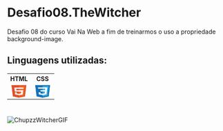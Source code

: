 # Desafio08.TheWitcher

Desafio 08 do curso Vai Na Web a fim de treinarmos o uso a propriedade background-image.<br>
<h2> Linguagens utilizadas: </h2>

<table>
<tr>
  <th> HTML </th>
  <th> CSS </th>
</tr>
<tr>
  <td> <img align="center" alt="HTML" height="30" width="40" src="https://raw.githubusercontent.com/devicons/devicon/master/icons/html5/html5-original.svg"> </td>
  <td> <img align="center" alt="CSS" height="30" width="40" src="https://raw.githubusercontent.com/devicons/devicon/master/icons/css3/css3-original.svg"> </td>
  </tr>
</table>

#
![ChupzzWitcherGIF](https://user-images.githubusercontent.com/102387476/167277229-d3b3ee25-5672-478b-bdb8-8ba742f51e31.gif)

